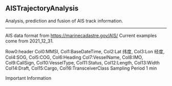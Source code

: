 ## AISTrajectoryAnalysis
Analysis, prediction and fusion of AIS track information.
*********************************************************
AIS data format from https://marinecadastre.gov/AIS/
Current examples come from 2021_12_31.
 
Row0:header
Col0:MMSI, Col1:BaseDateTime, Col2:Lat 纬度, Col3:Lon 经度, Col4:SOG, Col5:COG, Col6:Heading
Col7:VesselName, Col8:IMO, Col9:CallSign, Col10:VesselType, Col11:Status, Col12:Length, Col13:Width
Col14:Draft, Col15:Cargo, Col16:TransceiverClass
Sampling Period 1 min

Important Information

